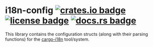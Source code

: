 # i18n-config [![crates.io badge](https://img.shields.io/crates/v/i18n-config.svg)](https://crates.io/crates/i18n-config) [![license badge](https://img.shields.io/github/license/kellpossible/cargo-i18n)](https://github.com/kellpossible/cargo-i18n/blob/master/i18n-config/LICENSE.txt) [![docs.rs badge](https://docs.rs/i18n-config/badge.svg)](https://docs.rs/i18n-config/)

This library contains the configuration structs (along with their parsing functions) for the [cargo-i18n](https://crates.io/crates/cargo_i18n) tool/system.

